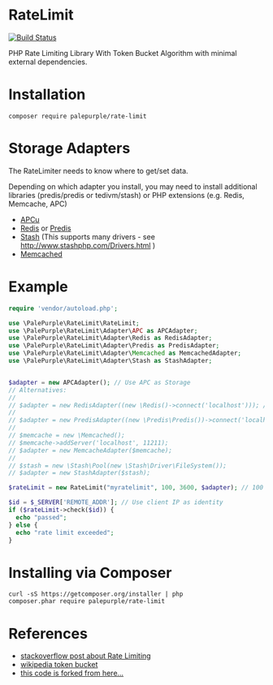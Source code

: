 # RateLimit

[![Build Status](https://travis-ci.org/DavidGoodwin/RateLimit.svg)](https://travis-ci.org/DavidGoodwin/RateLimit/)

PHP Rate Limiting Library With Token Bucket Algorithm with minimal external dependencies.

# Installation

```composer require palepurple/rate-limit```

# Storage Adapters

The RateLimiter needs to know where to get/set data. 

Depending on which adapter you install, you may need to install additional libraries (predis/predis or tedivm/stash) or PHP extensions (e.g. Redis, Memcache, APC)


- [APCu](https://pecl.php.net/package/APCu)
- [Redis](https://pecl.php.net/package/redis) or [Predis](https://github.com/nrk/predis)
- [Stash](http://www.stashphp.com) (This supports many drivers - see http://www.stashphp.com/Drivers.html )
- [Memcached](http://php.net/manual/en/intro.memcached.php)


# Example
````php
require 'vendor/autoload.php';

use \PalePurple\RateLimit\RateLimit;
use \PalePurple\RateLimit\Adapter\APC as APCAdapter;
use \PalePurple\RateLimit\Adapter\Redis as RedisAdapter;
use \PalePurple\RateLimit\Adapter\Predis as PredisAdapter;
use \PalePurple\RateLimit\Adapter\Memcached as MemcachedAdapter;
use \PalePurple\RateLimit\Adapter\Stash as StashAdapter;


$adapter = new APCAdapter(); // Use APC as Storage
// Alternatives:
//
// $adapter = new RedisAdapter((new \Redis()->connect('localhost'))); // Use Redis as Storage
//
// $adapter = new PredisAdapter((new \Predis\Predis())->connect('localhost')); // Use Predis as Storage
//
// $memcache = new \Memcached();
// $memcache->addServer('localhost', 11211);
// $adapter = new MemcacheAdapter($memcache); 
//
// $stash = new \Stash\Pool(new \Stash\Driver\FileSystem());
// $adapter = new StashAdapter($stash);

$rateLimit = new RateLimit("myratelimit", 100, 3600, $adapter); // 100 Requests / Hour

$id = $_SERVER['REMOTE_ADDR']; // Use client IP as identity
if ($rateLimit->check($id)) {
  echo "passed";
} else {
  echo "rate limit exceeded";
}
````

# Installing via Composer
````shell
curl -sS https://getcomposer.org/installer | php
composer.phar require palepurple/rate-limit
````

# References

- [stackoverflow post about Rate Limiting](http://stackoverflow.com/a/668327/670662)
- [wikipedia token bucket](http://en.wikipedia.org/wiki/Token_bucket)
- [this code is forked from here...](https://github.com/touhonoob/RateLimit)
